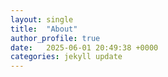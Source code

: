 ```yaml
---
layout: single
title:  "About"
author_profile: true
date:   2025-06-01 20:49:38 +0000
categories: jekyll update
---
```

